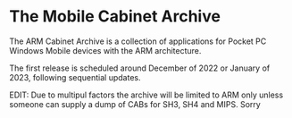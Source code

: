 # The Mobile Cabinet Archive
The ARM Cabinet Archive is a collection of applications for Pocket PC Windows Mobile devices with the ARM architecture.

The first release is scheduled around December of 2022 or January of 2023, following sequential updates.

EDIT: Due to multipul factors the archive will be limited to ARM only unless someone can supply a dump of CABs for SH3, SH4 and MIPS. Sorry
